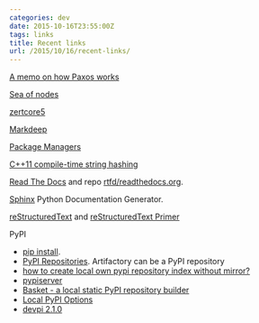 ```yaml
---
categories: dev
date: 2015-10-16T23:55:00Z
tags: links
title: Recent links
url: /2015/10/16/recent-links/
---
```


[A memo on how Paxos works](http://rystsov.info/2015/09/16/how-paxos-works.html)

[Sea of nodes](http://darksi.de/d.sea-of-nodes/)

[zertcore5](https://github.com/warriorguo/zertcore5)

[Markdeep](http://casual-effects.com/markdeep/)

[Package Managers](https://github.com/showcases/package-managers)

[C++11 compile-time string hashing](http://www.elbeno.com/blog/?p=1254)

[Read The Docs](https://readthedocs.org/) and repo [rtfd/readthedocs.org](https://github.com/rtfd/readthedocs.org).

[Sphinx](http://sphinx-doc.org/) Python Documentation Generator.

[reStructuredText](http://docutils.sourceforge.net/rst.html) and [reStructuredText Primer](http://sphinx-doc.org/rest.html)

PyPI

* [pip install](http://pip.readthedocs.org/en/stable/reference/pip_install/).
* [PyPI Repositories](https://www.jfrog.com/confluence/display/RTF/PyPI+Repositories). Artifactory can be a PyPI repository
* [how to create local own pypi repository index without mirror?](http://stackoverflow.com/questions/18052217/how-to-create-local-own-pypi-repository-index-without-mirror)
* [pypiserver](https://pypi.python.org/pypi/pypiserver)
* [Basket - a local static PyPI repository builder](http://pythonhosted.org/Basket/)
* [Local PyPI Options](http://bitofcheese.blogspot.com/2013/05/local-pypi-options.html)
* [devpi 2.1.0](https://pypi.python.org/pypi/devpi)
